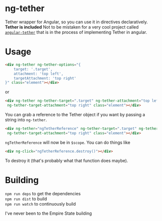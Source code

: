 ng-tether
=========

Tether wrapper for Angular, so you can use it in directives declaratively. **Tether is included**
Not to be mistaken for a very cool project called [`angular-tether`](https://github.com/nissoh/angular-tether) that is in the process of implementing Tether in angular.

# Usage

```html
<div ng-tether ng-tether-options="{
    target: '.target',
    attachment: 'top left',
    targetAttachment: 'top right'
}" class="element"></div>
```

or

```html
<div ng-tether ng-tether-target=".target" ng-tether-attachment="top left"
 ng-tether-target-attachment="top right" class="element"></div>
```

You can grab a reference to the Tether object if you want by passing a string into `ng-tether`. 

```html
<div ng-tether="ngTetherReference" ng-tether-target=".target" ng-tether-attachment="top left"
 ng-tether-target-attachment="top right" class="element"></div>
```

`ngTetherReference` will now be in `$scope`. You can do things like

```html
<div ng-click="ngTetherReference.destroy()"></div>
```

To destroy it (that's probably what that function does maybe). 


# Building

`npm run deps` to get the dependencies  
`npm run dist` to build  
`npm run watch` to continuously build   

I've never been to the Empire State building
